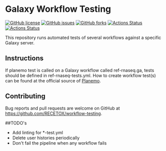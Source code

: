 # Galaxy Workflow Testing
[![GitHub license](https://img.shields.io/github/license/RECETOX/workflow-testing?logoColor=lightgrey&style=plastic)](https://github.com/RECETOX/workflow-testing/blob/main/LICENSE)
[![GitHub issues](https://img.shields.io/github/issues/RECETOX/workflow-testing?style=plastic)](https://github.com/RECETOX/workflow-testing/issues)
[![GitHub forks](https://img.shields.io/github/forks/RECETOX/workflow-testing?style=plastic)](https://github.com/RECETOX/workflow-testing/network)
[![Actions Status](https://github.com/RECETOX/workflow-testing/workflows/Galaxy%20Workflows%20Testing%20for%20Push%20and%20PR/badge.svg)](https://github.com/RECETOX/workflow-testing/actions)
[![Actions Status](https://github.com/RECETOX/workflow-testing/workflows/Weekly%20workflow%20testing/badge.svg)](https://github.com/RECETOX/workflow-testing/actions)

This repository runs automated tests of several workflows against a specific Galaxy server.

## Instructions
If planemo test is called on a Galaxy workflow called ref-rnaseq.ga, tests should be defined in ref-rnaseq-tests.yml.
How to create workflow test(s) can be found at the official source of 
[Planemo](https://planemo.readthedocs.io/en/latest/test_format.html#job).


## Contributing
Bug reports and pull requests are welcome on GitHub at https://github.com/RECETOX/workflow-testing.


##TODO's
- Add linting for *-test.yml
- Delete user histories periodically
- Don't fail the pipeline when any workflow fails

